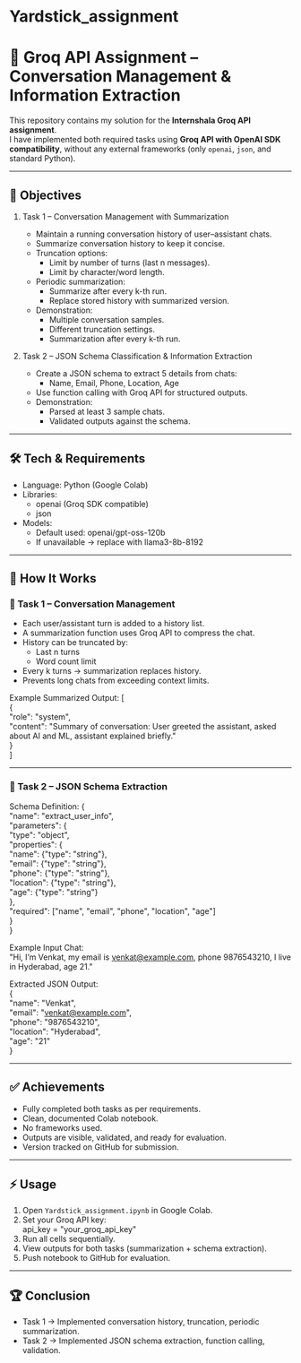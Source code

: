 # Yardstick_assignment
# 🚀 Groq API Assignment – Conversation Management & Information Extraction

This repository contains my solution for the **Internshala Groq API assignment**.  
I have implemented both required tasks using **Groq API with OpenAI SDK compatibility**, without any external frameworks (only `openai`, `json`, and standard Python).

--------------------------------------------------------------------------------

## 📌 Objectives
1. Task 1 – Conversation Management with Summarization
   - Maintain a running conversation history of user–assistant chats.
   - Summarize conversation history to keep it concise.
   - Truncation options:
     - Limit by number of turns (last n messages).
     - Limit by character/word length.
   - Periodic summarization:
     - Summarize after every k-th run.
     - Replace stored history with summarized version.
   - Demonstration:
     - Multiple conversation samples.
     - Different truncation settings.
     - Summarization after every k-th run.

2. Task 2 – JSON Schema Classification & Information Extraction
   - Create a JSON schema to extract 5 details from chats:
     - Name, Email, Phone, Location, Age
   - Use function calling with Groq API for structured outputs.
   - Demonstration:
     - Parsed at least 3 sample chats.
     - Validated outputs against the schema.

--------------------------------------------------------------------------------

## 🛠️ Tech & Requirements
- Language: Python (Google Colab)
- Libraries:  
  - openai (Groq SDK compatible)  
  - json  
- Models:  
  - Default used: openai/gpt-oss-120b  
  - If unavailable → replace with llama3-8b-8192  

--------------------------------------------------------------------------------

## 📖 How It Works

### 🔹 Task 1 – Conversation Management
- Each user/assistant turn is added to a history list.
- A summarization function uses Groq API to compress the chat.
- History can be truncated by:
  - Last n turns
  - Word count limit
- Every k turns → summarization replaces history.
- Prevents long chats from exceeding context limits.

Example Summarized Output:
[  
  {  
    "role": "system",  
    "content": "Summary of conversation: User greeted the assistant, asked about AI and ML, assistant explained briefly."  
  }  
]

--------------------------------------------------------------------------------

### 🔹 Task 2 – JSON Schema Extraction
Schema Definition:
{  
  "name": "extract_user_info",  
  "parameters": {  
    "type": "object",  
    "properties": {  
      "name": {"type": "string"},  
      "email": {"type": "string"},  
      "phone": {"type": "string"},  
      "location": {"type": "string"},  
      "age": {"type": "string"}  
    },  
    "required": ["name", "email", "phone", "location", "age"]  
  }  
}

Example Input Chat:  
"Hi, I’m Venkat, my email is venkat@example.com, phone 9876543210, I live in Hyderabad, age 21."

Extracted JSON Output:  
{  
  "name": "Venkat",  
  "email": "venkat@example.com",  
  "phone": "9876543210",  
  "location": "Hyderabad",  
  "age": "21"  
}

--------------------------------------------------------------------------------

## ✅ Achievements
- Fully completed both tasks as per requirements.
- Clean, documented Colab notebook.
- No frameworks used.
- Outputs are visible, validated, and ready for evaluation.
- Version tracked on GitHub for submission.

--------------------------------------------------------------------------------

## ⚡ Usage
1. Open `Yardstick_assignment.ipynb` in Google Colab.  
2. Set your Groq API key:  
   api_key = "your_groq_api_key"  
3. Run all cells sequentially.  
4. View outputs for both tasks (summarization + schema extraction).  
5. Push notebook to GitHub for evaluation.  

--------------------------------------------------------------------------------

## 🏆 Conclusion
- Task 1 → Implemented conversation history, truncation, periodic summarization.  
- Task 2 → Implemented JSON schema extraction, function calling, validation.  




